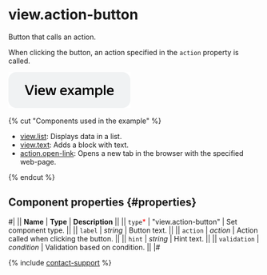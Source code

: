 # view.action-button

Button that calls an action.

When clicking the button, an action specified in the `action` property is called.

[![](../_images/buttons/view-example.svg)](https://ya.cc/t/BiV4rmEt45Vu5w)

{% cut "Components used in the example" %}

- [view.list](view.list.md): Displays data in a list.
- [view.text](view.text.md): Adds a block with text. 
- [action.open-link](action.open-link.md): Opens a new tab in the browser with the specified web-page. 

{% endcut %}

## Component properties {#properties}

#|
|| **Name** | **Type** | **Description** ||
|| `type`<span style="color: red">\*</span> | "view.action-button" | Set component type. ||
|| `label` | _string_ | Button text. ||
|| `action` | _action_ | Action called when clicking the button. ||
|| `hint` | _string_ | Hint text. ||
|| `validation` | _condition_ | Validation based on condition. ||
|#

{% include [contact-support](../_includes/contact-support.md) %}
